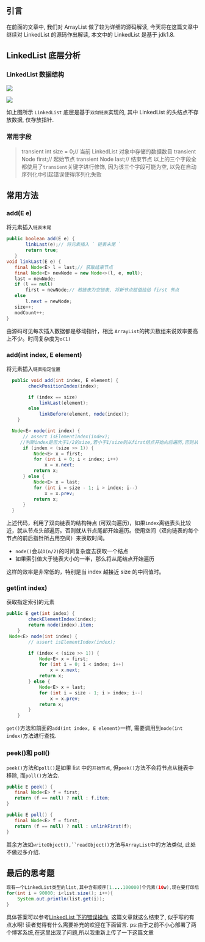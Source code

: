 ## 引言

在前面的文章中, 我们对 ArrayList 做了较为详细的源码解读, 今天将在这篇文章中继续对 LinkedList 的源码作出解读, 本文中的 LinkedList 是基于 jdk1.8. 

## LinkedList 底层分析

### LinkedList 数据结构

![](http://pcg4drw32.bkt.clouddn.com/file/2018/09/ed3f89bd227b4e6d83156f4a555ed044_image.png)

![](http://pcg4drw32.bkt.clouddn.com/file/2018/09/e8a1a2a4b08c499b95b22a9f64cefc94_image.png)

如上图所示 `LinkedList` 底层是基于`双向链表`实现的, 其中 LinkedList 的头结点不存放数据, 仅存放指针.

### 常用字段

> transient int size = 0;// 当前 LinkedList 对象中存储的数据数目
> transient Node first;// 起始节点
> transient Node last;// 结束节点
> 以上的三个字段全都使用了`transient`关键字进行修饰, 因为该三个字段可能为空, 以免在自动序列化中引起错误使得序列化失败

## 常用方法

### add(E e)

将元素插入`链表末尾`
 ```Java
 public boolean add(E e) {
        linkLast(e);// 将元素插入 ` 链表末尾 `
        return true;
    }
 void linkLast(E e) {
	final Node<E> l = last;// 获取结束节点
	final Node<E> newNode = new Node<>(l, e, null);
	last = newNode;
	if (l == null)
		first = newNode;// 若链表为空链表, 将新节点赋值给给 first 节点
	else
		l.next = newNode;
	size++;
	modCount++;
}  
```	

由源码可见每次插入数据都是移动指针，相比 `ArrayList`的拷贝数组来说效率要高上不少。时间复杂度为`o(1)`

### add(int index, E element)

将元素插入`链表指定位置`
```Java
  public void add(int index, E element) {
        checkPositionIndex(index);

        if (index == size)
            linkLast(element);
        else
            linkBefore(element, node(index));
    }

  Node<E> node(int index) {
	  // assert isElementIndex(index);
	 //判断index是否大于1/2的size,若小于1/size则从first结点开始向后遍历,否则从last节点开始向前遍历
	  if (index < (size >> 1)) {
		  Node<E> x = first;
		  for (int i = 0; i < index; i++)
			  x = x.next;
		  return x;
	  } else {
		  Node<E> x = last;
		  for (int i = size - 1; i > index; i--)
			  x = x.prev;
		  return x;
	  }
  } 
```	

上述代码，利用了双向链表的结构特点 (可双向遍历)，如果`index`离链表头比较近，就从节点头部遍历。否则就从节点尾部开始遍历。使用空间（双向链表的每个节点的前后指针所占用空间）来换取时间。

- `node()`会以`O(n/2)`的时间复杂度去获取一个结点
- 如果索引值大于链表大小的一半，那么将从尾结点开始遍历

这样的效率是非常低的，特别是当 index 越接近 size 的中间值时。

### get(int index)

获取指定索引的元素

```Java
public E get(int index) {
        checkElementIndex(index);
        return node(index).item;
    }
 Node<E> node(int index) {
        // assert isElementIndex(index);

        if (index < (size >> 1)) {
            Node<E> x = first;
            for (int i = 0; i < index; i++)
                x = x.next;
            return x;
        } else {
            Node<E> x = last;
            for (int i = size - 1; i > index; i--)
                x = x.prev;
            return x;
        }
    }
```	

`get()`方法和前面的`add(int index, E element)`一样, 需要调用到`node(int index)`方法进行查找.

### peek()和 poll()

`peek()`方法和`poll()`是如果 list 中的`开始节点`, 但`peek()`方法不会将节点从链表中移除, 而`poll()`方法会.

```Java
public E peek() {
   final Node<E> f = first;
   return (f == null) ? null : f.item;
}

public E poll() {
   final Node<E> f = first;
   return (f == null) ? null : unlinkFirst(f);
} 
```

其余方法如`writeObject(),``readObject()`方法与`ArrayList`中的方法类似, 此处不做过多介绍.

## 最后的思考题
```Java
现有一个LinkedList类型的list,其中含有顺序[1....100000]个元素(10w),现在要打印后10000个元素,如下操作方式会有什么方面的问题? 
for(int i = 90000; i<list.size(); i++){
    System.out.println(list.get(i)); 
} 
```

具体答案可以参考[LinkedList 下的错误操作](http://www.indispensable.cn%2Farticles%2F2018%2F09%2F05%2F1536080959531.html%23b3_solo_h3_4), 这篇文章就这么结束了, 似乎写的有点水啊! 读者觉得有什么需要补充的欢迎在下面留言.
ps:由于之前不小心部署了两个博客系统,在这里出现了问题,所以我重新上传了一下这篇文章
